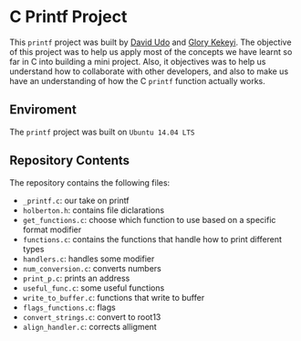 # C Printf Project
This `printf` project was built by [David Udo]() and [Glory Kekeyi](). The objective of this project was to help us apply most of the concepts we have learnt so far in C into building a mini project. Also, it objectives was to help us understand how to collaborate with other developers, and also to make us have an understanding of how the C `printf` function actually works.

## Enviroment
The `printf` project was built on `Ubuntu 14.04 LTS`

## Repository Contents
The repository contains the following files:
- `_printf.c`:	our take on printf
- `holberton.h`:	contains file diclarations
- `get_functions.c`:	choose which function to use based on a specific format modifier
- `functions.c`:	contains the functions that handle how to print different types
- `handlers.c`:	handles some modifier
- `num_conversion.c`:	converts numbers
- `print_p.c`:	prints an address
- `useful_func.c`:	some useful functions
- `write_to_buffer.c`:	functions that write to buffer
- `flags_functions.c`:	flags
- `convert_strings.c`:	convert to root13
- `align_handler.c`:	corrects alligment
